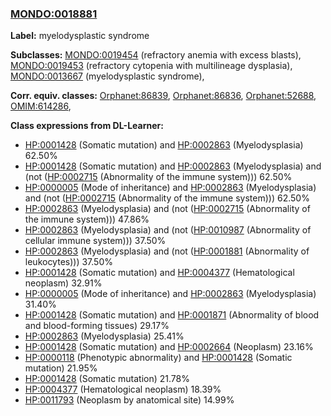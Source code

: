 
### [MONDO:0018881](http://purl.obolibrary.org/obo/MONDO_0018881)
**Label:** myelodysplastic syndrome

**Subclasses:** [MONDO:0019454](http://purl.obolibrary.org/obo/MONDO_0019454) (refractory anemia with excess blasts), [MONDO:0019453](http://purl.obolibrary.org/obo/MONDO_0019453) (refractory cytopenia with multilineage dysplasia), [MONDO:0013667](http://purl.obolibrary.org/obo/MONDO_0013667) (myelodysplastic syndrome), 

**Corr. equiv. classes:** [Orphanet:86839](http://www.orpha.net/ORDO/Orphanet_86839), [Orphanet:86836](http://www.orpha.net/ORDO/Orphanet_86836), [Orphanet:52688](http://www.orpha.net/ORDO/Orphanet_52688), [OMIM:614286](http://purl.obolibrary.org/obo/OMIM_614286), 

**Class expressions from DL-Learner:**

- [HP:0001428](http://purl.obolibrary.org/obo/HP_0001428) (Somatic mutation) and [HP:0002863](http://purl.obolibrary.org/obo/HP_0002863) (Myelodysplasia) 62.50%
- [HP:0001428](http://purl.obolibrary.org/obo/HP_0001428) (Somatic mutation) and [HP:0002863](http://purl.obolibrary.org/obo/HP_0002863) (Myelodysplasia) and (not ([HP:0002715](http://purl.obolibrary.org/obo/HP_0002715) (Abnormality of the immune system))) 62.50%
- [HP:0000005](http://purl.obolibrary.org/obo/HP_0000005) (Mode of inheritance) and [HP:0002863](http://purl.obolibrary.org/obo/HP_0002863) (Myelodysplasia) and (not ([HP:0002715](http://purl.obolibrary.org/obo/HP_0002715) (Abnormality of the immune system))) 62.50%
- [HP:0002863](http://purl.obolibrary.org/obo/HP_0002863) (Myelodysplasia) and (not ([HP:0002715](http://purl.obolibrary.org/obo/HP_0002715) (Abnormality of the immune system))) 47.86%
- [HP:0002863](http://purl.obolibrary.org/obo/HP_0002863) (Myelodysplasia) and (not ([HP:0010987](http://purl.obolibrary.org/obo/HP_0010987) (Abnormality of cellular immune system))) 37.50%
- [HP:0002863](http://purl.obolibrary.org/obo/HP_0002863) (Myelodysplasia) and (not ([HP:0001881](http://purl.obolibrary.org/obo/HP_0001881) (Abnormality of leukocytes))) 37.50%
- [HP:0001428](http://purl.obolibrary.org/obo/HP_0001428) (Somatic mutation) and [HP:0004377](http://purl.obolibrary.org/obo/HP_0004377) (Hematological neoplasm) 32.91%
- [HP:0000005](http://purl.obolibrary.org/obo/HP_0000005) (Mode of inheritance) and [HP:0002863](http://purl.obolibrary.org/obo/HP_0002863) (Myelodysplasia) 31.40%
- [HP:0001428](http://purl.obolibrary.org/obo/HP_0001428) (Somatic mutation) and [HP:0001871](http://purl.obolibrary.org/obo/HP_0001871) (Abnormality of blood and blood-forming tissues) 29.17%
- [HP:0002863](http://purl.obolibrary.org/obo/HP_0002863) (Myelodysplasia) 25.41%
- [HP:0001428](http://purl.obolibrary.org/obo/HP_0001428) (Somatic mutation) and [HP:0002664](http://purl.obolibrary.org/obo/HP_0002664) (Neoplasm) 23.16%
- [HP:0000118](http://purl.obolibrary.org/obo/HP_0000118) (Phenotypic abnormality) and [HP:0001428](http://purl.obolibrary.org/obo/HP_0001428) (Somatic mutation) 21.95%
- [HP:0001428](http://purl.obolibrary.org/obo/HP_0001428) (Somatic mutation) 21.78%
- [HP:0004377](http://purl.obolibrary.org/obo/HP_0004377) (Hematological neoplasm) 18.39%
- [HP:0011793](http://purl.obolibrary.org/obo/HP_0011793) (Neoplasm by anatomical site) 14.99%


